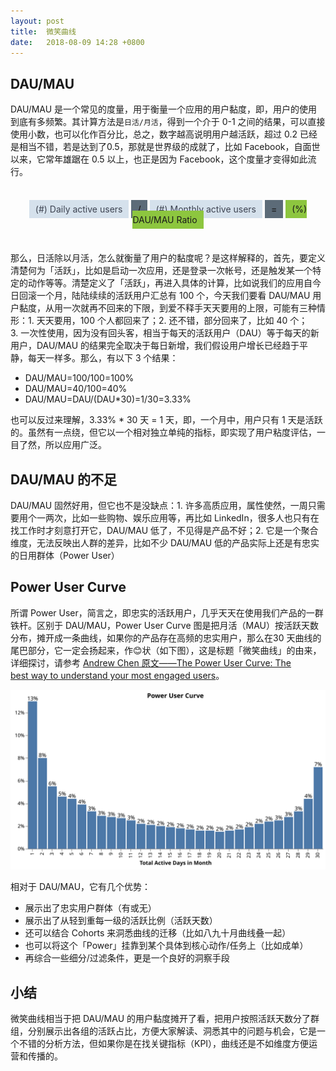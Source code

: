 ```yaml
---
layout: post
title:  微笑曲线
date:   2018-08-09 14:28 +0800
---
```



## DAU/MAU

DAU/MAU 是一个常见的度量，用于衡量一个应用的用户黏度，即，用户的使用到底有多频繁。其计算方法是`日活/月活`，得到一个介于 0-1 之间的结果，可以直接使用小数，也可以化作百分比，总之，数字越高说明用户越活跃，超过 0.2 已经是相当不错，若是达到了0.5，那就是世界级的成就了，比如 Facebook，自面世以来，它常年雄踞在 0.5 以上，也正是因为 Facebook，这个度量才变得如此流行。

<p style="text-align: center; margin: 3em auto;">
<span style="background: #D5E1EC; color: #3d4351; padding: 6px 10px;">(#) Daily active users</span> 
<span style="background: #5C6B78; font-weight: 500; padding: 6px 10px;">/</span> 
<span style="background: #D5E1EC; color: #3d4351; padding: 6px 10px;">(#) Monthly active users</span> 
<span style="background: #5C6B78; font-weight: 500; padding: 6px 10px;">=</span> 
<span style="background: #8dc63f; padding: 6px 10px;">(%) DAU/MAU Ratio</span>
</p>

那么，日活除以月活，怎么就衡量了用户的黏度呢？是这样解释的，首先，要定义清楚何为「活跃」，比如是启动一次应用，还是登录一次帐号，还是触发某一个特定的动作等等。清楚定义了「活跃」，再进入具体的计算，比如说我们的应用自今日回滚一个月，陆陆续续的活跃用户汇总有 100 个，今天我们要看 DAU/MAU 用户黏度，从用一次就再不回来的下限，到爱不释手天天要用的上限，可能有三种情形：1. 天天要用，100 个人都回来了；2. 还不错，部分回来了，比如 40 个；3. 一次性使用，因为没有回头客，相当于每天的活跃用户（DAU）等于每天的新用户，DAU/MAU 的结果完全取决于每日新增，我们假设用户增长已经趋于平静，每天一样多。那么，有以下 3 个结果：

- DAU/MAU=100/100=100%
- DAU/MAU=40/100=40%
- DAU/MAU=DAU/(DAU*30)=1/30=3.33%

也可以反过来理解，3.33% * 30 天 = 1 天，即，一个月中，用户只有 1 天是活跃的。虽然有一点绕，但它以一个相对独立单纯的指标，即实现了用户粘度评估，一目了然，所以应用广泛。

## DAU/MAU 的不足

DAU/MAU 固然好用，但它也不是没缺点：1. 许多高质应用，属性使然，一周只需要用个一两次，比如一些购物、娱乐应用等，再比如 LinkedIn，很多人也只有在找工作时才刻意打开它，DAU/MAU 低了，不见得是产品不好；2. 它是一个聚合维度，无法反映出人群的差异，比如不少 DAU/MAU 低的产品实际上还是有忠实的日用群体（Power User）


## Power User Curve

所谓 Power User，简言之，即忠实的活跃用户，几乎天天在使用我们产品的一群铁杆。区别于 DAU/MAU，Power User Curve 图是把月活（MAU）按活跃天数分布，摊开成一条曲线，如果你的产品存在高频的忠实用户，那么在30 天曲线的尾巴部分，它一定会扬起来，作😊状（如下图），这是标题「微笑曲线」的由来，详细探讨，请参考 [Andrew Chen 原文——The Power User Curve: The best way to understand your most engaged users](https://andrewchen.co/power-user-curve/)。

![curve](/files/2018/08/09/the_smile_curve.svg)

相对于 DAU/MAU，它有几个优势：

- 展示出了忠实用户群体（有或无）
- 展示出了从轻到重每一级的活跃比例（活跃天数）
- 还可以结合 Cohorts 来洞悉曲线的迁移（比如八九十月曲线叠一起）
- 也可以将这个「Power」挂靠到某个具体到核心动作/任务上（比如成单）
- 再综合一些细分/过滤条件，更是一个良好的洞察手段

## 小结

微笑曲线相当于把 DAU/MAU 的用户黏度摊开了看，把用户按照活跃天数分了群组，分别展示出各组的活跃占比，方便大家解读、洞悉其中的问题与机会，它是一个不错的分析方法，但如果你是在找关键指标（KPI），曲线还是不如维度方便运营和传播的。
